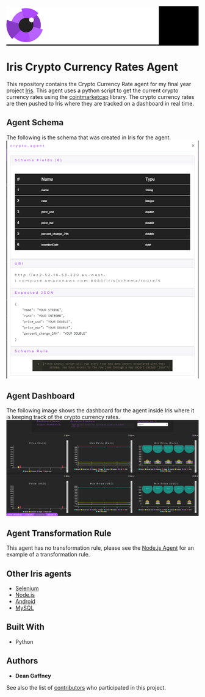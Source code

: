 <div style="background-image:url(./images/iris_jumbo_bg.png); background-color:black;">
    <div style="position: relative; left: 0; top: 0;">
        <img src="./images/iris_logo_colour.png" style="position: relative; top: 0; left: 0;"/>
    </div>
</div>

# Iris Crypto Currency Rates Agent

This repository contains the Crypto Currency Rate agent for my final year project [Iris](https://github.com/DeanGaffney/iris). This agent uses a python script to get the current crypto currency rates using the [cointmarketcap](https://pypi.org/project/coinmarketcap/) library. The crypto currency rates are then pushed to Iris where they are tracked on a dashboard in real time. 

## Agent Schema
The following is the schema that was created in Iris for the agent.
![Iris UI Schema](./images/iris-crypto-schema.PNG)

## Agent Dashboard
The following image shows the dashboard for the agent inside Iris where it is keeping track of the crypto currency rates.
![Iris Dashboard](./images/iris-crypto-agent-dashboard.PNG)

## Agent Transformation Rule
This agent has no transformation rule, please see the [Node.js Agent](https://github.com/DeanGaffney/iris-node) for an example of a transformation rule.

## Other Iris agents
* [Selenium](https://github.com/DeanGaffney/iris-selenium)
* [Node.js](https://github.com/DeanGaffney/iris-node)
* [Android](https://github.com/DeanGaffney/iris-android)
* [MySQL](https://github.com/DeanGaffney/iris-mysql)

## Built With

- Python

## Authors

* **Dean Gaffney**

See also the list of [contributors](https://github.com/DeanGaffney/iris-crypto-rates/graphs/contributors) who participated in this project.